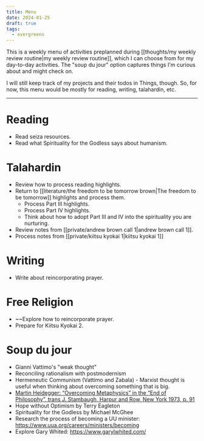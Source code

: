 ```yaml
---
title: Menu
date: 2024-01-25
draft: true
tags:
  - evergreens
---
```

This is a weekly menu of activities preplanned during [[thoughts/my weekly review routine|my weekly review routine]], which I can choose from for my day-to-day activities. The "soup du jour" option captures things I'm curious about and might check on.

I will still keep track of my projects and their todos in Things, though. So, for now, this menu would be mostly for reading, writing, talahardin, etc.
***
# Reading
- Read seiza resources.
- Read what Spirituality for the Godless says about humanism.

# Talahardin
- Review how to process reading highlights.
- Return to [[literature/the freedom to be tomorrow brown|The freedom to be tomorrow]] highlights and process them.
	- Process Part III highlights.
	- Process Part IV highlights.
	- Think about how to adopt Part III and IV into the spirituality you are nurturing.
- Review notes from [[private/andrew brown call 1|andrew brown call 1]].
- Process notes from [[private/kiitsu kyokai 1|kiitsu kyokai 1]]

# Writing
- Write about reincorporating prayer.

# Free Religion
- ~~Explore how to reincorporate prayer.
- Prepare for Kiitsu Kyokai 2.

# Soup du jour
- Gianni Vattimo's "weak thought"
- Reconciling rationalism with postmodernism
- Hermeneutic Communism (Vattimo and Zabala) - Marxist thought is useful when thinking about overcoming something that is big.
- [Martin Heidegger: “Overcoming Metaphysics” in the “End of Philosophy”, trans J. Stambaugh, Harpur and Row, New York 1973, p. 91](https://www.google.co.uk/books/edition/The_End_of_Philosophy/g6zu4kkQ9kYC?hl=en)
- Hope without Optimism by Terry Eagleton
- Spirituality for the Godless by Michael McGhee
- Research the process of becoming a UU minister: https://www.uua.org/careers/ministers/becoming
- Explore Gary Whited: https://www.garylwhited.com/